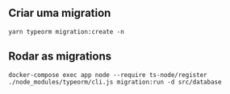 ## Criar uma migration

`yarn typeorm migration:create -n `

## Rodar as migrations

`docker-compose exec app node --require ts-node/register ./node_modules/typeorm/cli.js migration:run -d src/database`
